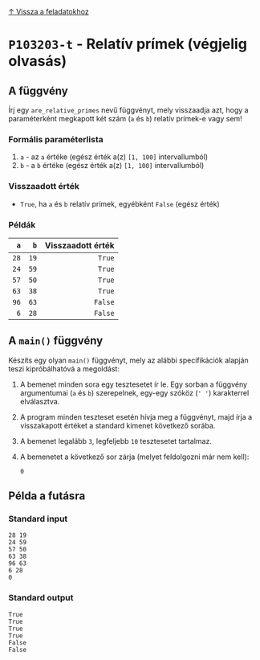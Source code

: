 
[↑ Vissza a feladatokhoz](./README.md)

# `P103203-t` - Relatív prímek (végjelig olvasás)

## A függvény

Írj egy `are_relative_primes` nevű függvényt, mely visszaadja azt, hogy a paraméterként megkapott két szám (`a` és `b`) relatív prímek-e vagy sem!

### Formális paraméterlista

1. `a` - az `a` értéke (egész érték a(z) `[1, 100]` intervallumból)
1. `b` - a `b` értéke (egész érték a(z) `[1, 100]` intervallumból)

### Visszaadott érték

* `True`, ha `a` és `b` relatív prímek, egyébként `False` (egész érték)

### Példák

| `a` | `b` | Visszaadott érték | 
| ---: | ---: | --: | 
| `28` | `19` | `True` | 
| `24` | `59` | `True` | 
| `57` | `50` | `True` | 
| `63` | `38` | `True` | 
| `96` | `63` | `False` | 
| `6` | `28` | `False` | 

## A `main()` függvény

Készíts egy olyan `main()` függvényt, mely az alábbi specifikációk alapján teszi kipróbálhatóvá a megoldást:

1. A bemenet minden sora egy tesztesetet ír le. Egy sorban a függvény argumentumai (`a` és `b`) szerepelnek, egy-egy szóköz (`' '`) karakterrel elválasztva.
1. A program minden teszteset esetén hívja meg a függvényt, majd írja a visszakapott értéket a standard kimenet következő sorába.
1. A bemenet legalább `3`, legfeljebb `10` tesztesetet tartalmaz.
1. A bemenetet a következő sor zárja (melyet feldolgozni már nem kell):

	```
	0
	```

## Példa a futásra

### Standard input

```
28 19
24 59
57 50
63 38
96 63
6 28
0
```

### Standard output

```
True
True
True
True
False
False
```